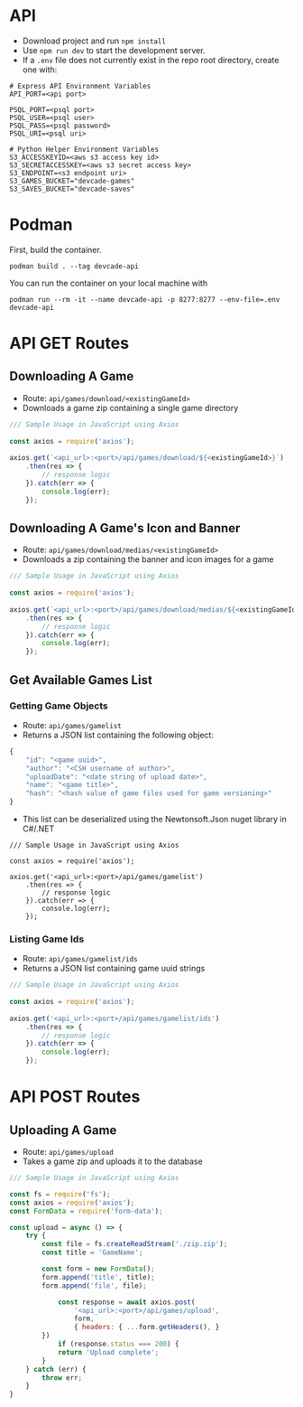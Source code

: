 # API

- Download project and run `npm install`
- Use `npm run dev` to start the development server.
- If a `.env` file does not currently exist in the repo root directory, create one with:
```
# Express API Environment Variables
API_PORT=<api port>

PSQL_PORT=<psql port>
PSQL_USER=<psql user>
PSQL_PASS=<psql password>
PSQL_URI=<psql uri>

# Python Helper Environment Variables
S3_ACCESSKEYID=<aws s3 access key id>
S3_SECRETACCESSKEY=<aws s3 secret access key>
S3_ENDPOINT=<s3 endpoint uri>
S3_GAMES_BUCKET="devcade-games"
S3_SAVES_BUCKET="devcade-saves"
```

# Podman

First, build the container.
```
podman build . --tag devcade-api
```

You can run the container on your local machine with
```
podman run --rm -it --name devcade-api -p 8277:8277 --env-file=.env devcade-api
```

# API GET Routes

## Downloading A Game
- Route: `api/games/download/<existingGameId>`	
- Downloads a game zip containing a single game directory
	
```javascript
/// Sample Usage in JavaScript using Axios
	
const axios = require('axios');
	
axios.get(`<api_url>:<port>/api/games/download/${<existingGameId>}`)
	.then(res => {
		// response logic
	}).catch(err => {
		console.log(err);
	});
```

## Downloading A Game's Icon and Banner
- Route: `api/games/download/medias/<existingGameId>`
- Downloads a zip containing the banner and icon images for a game
	
```javascript
/// Sample Usage in JavaScript using Axios
	
const axios = require('axios');
	
axios.get(`<api_url>:<port>/api/games/download/medias/${<existingGameId>}`)
	.then(res => {
		// response logic
	}).catch(err => {
		console.log(err);
	});
```

## Get Available Games List

### Getting Game Objects
- Route: `api/games/gamelist`	
- Returns a JSON list containing the following object:
	
```javascript
{
	"id": "<game uuid>",
	"author": "<CSH username of author>",
	"uploadDate": "<date string of upload date>",
	"name": "<game title>",
	"hash": "<hash value of game files used for game versioning>"
}
```
	
- This list can be deserialized using the Newtonsoft.Json nuget library in C#/.NET	

```
/// Sample Usage in JavaScript using Axios
	
const axios = require('axios');
	
axios.get('<api_url>:<port>/api/games/gamelist')
	.then(res => {
		// response logic
	}).catch(err => {
		console.log(err);
	});
```

### Listing Game Ids
- Route: `api/games/gamelist/ids`
- Returns a JSON list containing game uuid strings
	
```javascript
/// Sample Usage in JavaScript using Axios
	
const axios = require('axios');
	
axios.get('<api_url>:<port>/api/games/gamelist/ids')
	.then(res => {
		// response logic
	}).catch(err => {
		console.log(err);
	});
```

# API POST Routes

## Uploading A Game
- Route: `api/games/upload`	
- Takes a game zip and uploads it to the database
	
```javascript
/// Sample Usage in JavaScript using Axios

const fs = require('fs');
const axios = require('axios');
const FormData = require('form-data');

const upload = async () => {
	try {
		const file = fs.createReadStream('./zip.zip');
		const title = 'GameName';

		const form = new FormData();
		form.append('title', title);
		form.append('file', file);

			const response = await axios.post(
				'<api_url>:<port>/api/games/upload', 
				form, 
				{ headers: { ...form.getHeaders(), }
		})
			if (response.status === 200) {
			return 'Upload complete';        
		}
	} catch (err) {
		throw err;
	}
}
```